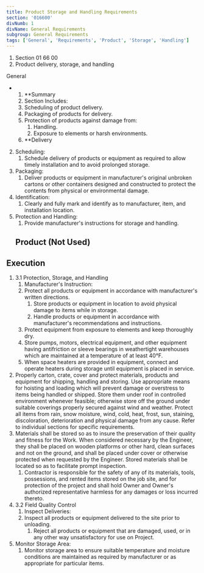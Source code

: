 ```yaml
---
title: Product Storage and Handling Requirements
section: '016600'
divNumb: 1
divName: General Requirements
subgroup: General Requirements
tags: ['General', 'Requirements', 'Product', 'Storage', 'Handling']
---
```


   1. Section 01 66 00
   1. Product delivery, storage, and handling

General

* 
	1. **Summary
   1. Section Includes:
	1. Scheduling of product delivery.
	2. Packaging of products for delivery.
	3. Protection of products against damage from:
		1. Handling.
		2. Exposure to elements or harsh environments.
	4. **Delivery
2. Scheduling:
      1. Schedule delivery of products or equipment as required to allow timely installation and to avoid prolonged storage.
3. Packaging:
      1. Deliver products or equipment in manufacturer's original unbroken cartons or other containers designed and constructed to protect the contents from physical or environmental damage.
4. Identification:
      1. Clearly and fully mark and identify as to manufacturer, item, and installation location.
5. Protection and Handling:
      1. Provide manufacturer's instructions for storage and handling.
   ## Product (Not Used)


## Execution

1. 3.1 Protection, Storage, and Handling
   1. Manufacturer's Instruction:
	1. Protect all products or equipment in accordance with manufacturer's written directions.
		1. Store products or equipment in location to avoid physical damage to items while in storage.
		2. Handle products or equipment in accordance with manufacturer's recommendations and instructions.
	2. Protect equipment from exposure to elements and keep thoroughly dry.
	3. Store pumps, motors, electrical equipment, and other equipment having antifriction or sleeve bearings in weathertight warehouses which are maintained at a temperature of at least 40°F.
	4. When space heaters are provided in equipment, connect and operate heaters during storage until equipment is placed in service.
2. Properly carton, crate, cover and protect materials, products and equipment for shipping, handling and storing. Use appropriate means for hoisting and loading which will prevent damage or overstress to items being handled or shipped. Store them under roof in controlled environment whenever feasible; otherwise store off the ground under suitable coverings properly secured against wind and weather. Protect all items from rain, snow moisture, wind, cold, heat, frost, sun, staining, discoloration, deterioration and physical damage from any cause. Refer to individual sections for specific requirements.
3. Materials shall be stored so as to insure the preservation of their quality and fitness for the Work. When considered necessary by the Engineer, they shall be placed on wooden platforms or other hard, clean surfaces and not on the ground, and shall be placed under cover or otherwise protected when requested by the Engineer. Stored materials shall be located so as to facilitate prompt inspection. 
	1. Contractor is responsible for the safety of any of its materials, tools, possessions, and rented items stored on the job site, and for protection of the project and shall hold Owner and Owner's authorized representative harmless for any damages or loss incurred thereto.
1. 3.2 Field Quality Control
   1. Inspect Deliveries:
	1. Inspect all products or equipment delivered to the site prior to unloading.
		1. Reject all products or equipment that are damaged, used, or in any other way unsatisfactory for use on Project.
2. Monitor Storage Area:
      1. Monitor storage area to ensure suitable temperature and moisture conditions are maintained as required by manufacturer or as appropriate for particular items.

